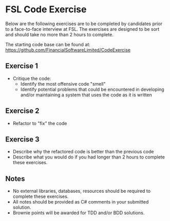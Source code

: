 FSL Code Exercise
=================

Below are the following exercises are to be completed by candidates prior to a 
face-to-face interview at FSL.  The exercises are designed to be sort and 
should take no more than 2 hours to complete.

The starting code base can be found at:
https://github.com/FinancialSoftwareLimited/CodeExercise


Exercise 1
----------
- Critique the code:
  - Identify the most offensive code "smell"
  - Identify potential problems that could be encountered in developing and/or 
    maintaining a system that uses the code as it is written

Exercise 2
----------
- Refactor to "fix" the code

Exercise 3
----------
- Describe why the refactored code is better than the previous code
- Describe what you would do if you had longer than 2 hours to complete these 
exercises.


Notes
-----
- No external libraries, databases, resources should be required to complete 
  these exercises.
- All notes should be provided as C# comments in your submitted solution.
- Brownie points will be awarded for TDD and/or BDD solutions.
